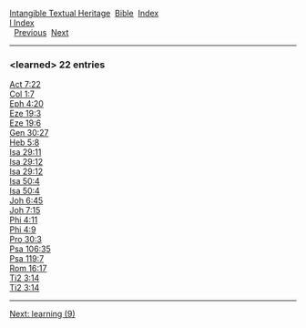[Intangible Textual Heritage](../../index)  [Bible](../index) 
[Index](index)   
[l Index](_l_)  
  [Previous](c06686)  [Next](c06688) 

------------------------------------------------------------------------

### &lt;learned&gt; 22 entries

[Act 7:22](../kjv/act007.htm#022)  
[Col 1:7](../kjv/col001.htm#007)  
[Eph 4:20](../kjv/eph004.htm#020)  
[Eze 19:3](../kjv/eze019.htm#003)  
[Eze 19:6](../kjv/eze019.htm#006)  
[Gen 30:27](../kjv/gen030.htm#027)  
[Heb 5:8](../kjv/heb005.htm#008)  
[Isa 29:11](../kjv/isa029.htm#011)  
[Isa 29:12](../kjv/isa029.htm#012)  
[Isa 29:12](../kjv/isa029.htm#012)  
[Isa 50:4](../kjv/isa050.htm#004)  
[Isa 50:4](../kjv/isa050.htm#004)  
[Joh 6:45](../kjv/joh006.htm#045)  
[Joh 7:15](../kjv/joh007.htm#015)  
[Phi 4:11](../kjv/phi004.htm#011)  
[Phi 4:9](../kjv/phi004.htm#009)  
[Pro 30:3](../kjv/pro030.htm#003)  
[Psa 106:35](../kjv/psa106.htm#035)  
[Psa 119:7](../kjv/psa119.htm#007)  
[Rom 16:17](../kjv/rom016.htm#017)  
[Ti2 3:14](../kjv/ti2003.htm#014)  
[Ti2 3:14](../kjv/ti2003.htm#014)  

------------------------------------------------------------------------

[Next: learning (9)](c06688)
